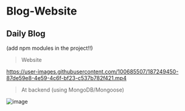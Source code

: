 # Blog-Website
## Daily Blog
(add npm modules in the project!!)


>Website


https://user-images.githubusercontent.com/100685507/187249450-87de59e8-4e59-4c6f-bf23-c537b782f421.mp4

>At backend (using MongoDB/Mongoose)

![image](https://user-images.githubusercontent.com/100685507/187250015-87c74c0c-e96e-4d25-8623-4339407dcbaa.png)

